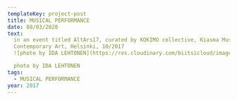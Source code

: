 ```yaml
---
templateKey: project-post
title: MUSICAL PERFORMANCE
date: 08/03/2020
text:
  in an event titled AltArs17, curated by KOKIMO collective, Kiasma Museum of
  Contemporary Art, Helsinki, 10/2017
  ![photo by IDA LEHTONEN](https://res.cloudinary.com/biitsicloud/image/upload/v1596108035/bcloud/12.jpg)

  photo by IDA LEHTONEN
tags:
  - MUSICAL PERFORMANCE
year: 2017
---
```

